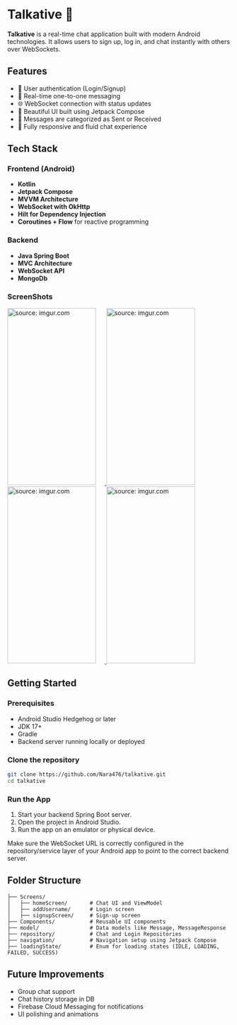 # Talkative 💬

**Talkative** is a real-time chat application built with modern Android technologies. It allows users to sign up, log in, and chat instantly with others over WebSockets.

## Features

* 🔐 User authentication (Login/Signup)
* 🧑 Real-time one-to-one messaging
* 🌐 WebSocket connection with status updates
* 🎨 Beautiful UI built using Jetpack Compose
* 💬 Messages are categorized as Sent or Received
* 📱 Fully responsive and fluid chat experience

## Tech Stack

### Frontend (Android)

* **Kotlin**
* **Jetpack Compose**
* **MVVM Architecture**
* **WebSocket with OkHttp**
* **Hilt for Dependency Injection**
* **Coroutines + Flow** for reactive programming

### Backend

* **Java Spring Boot**
* **MVC Architecture**
* **WebSocket API**
* **MongoDb**

### ScreenShots

 <a href="https://imgur.com/OUCtetW">
    <img src="https://imgur.com/OUCtetW.gif" title="source: imgur.com" height="400" width="200" style="margin-right: 20px;" />
  </a>
  <a href="https://imgur.com/RnpBVGu">
    <img src="https://imgur.com/RnpBVGu.gif" title="source: imgur.com" height="400" width="200" style="margin-right: 20px;" />
  </a>
    <a href="https://imgur.com/MIQRpuY">
    <img src="https://imgur.com/MIQRpuY.gif" title="source: imgur.com" height="400" width="200" style="margin-right: 20px;" />
  </a>
   <a href="https://imgur.com/j9zrnCe">
    <img src="https://imgur.com/j9zrnCe.gif" title="source: imgur.com" height="400" width="200" style="margin-right: 20px;" />
  </a>

## Getting Started

### Prerequisites

* Android Studio Hedgehog or later
* JDK 17+
* Gradle
* Backend server running locally or deployed

### Clone the repository

```bash
git clone https://github.com/Nara476/talkative.git
cd talkative
```

### Run the App

1. Start your backend Spring Boot server.
2. Open the project in Android Studio.
3. Run the app on an emulator or physical device.

Make sure the WebSocket URL is correctly configured in the repository/service layer of your Android app to point to the correct backend server.

## Folder Structure

```
├── Screens/
│   ├── homeScreen/       # Chat UI and ViewModel
│   ├── addUsername/      # Login screen
│   ├── signupScreen/     # Sign-up screen
├── Components/           # Reusable UI components
├── model/                # Data models like Message, MessageResponse
├── repository/           # Chat and Login Repositories
├── navigation/           # Navigation setup using Jetpack Compose
├── loadingState/         # Enum for loading states (IDLE, LOADING, FAILED, SUCCESS)
```

## Future Improvements

* Group chat support
* Chat history storage in DB
* Firebase Cloud Messaging for notifications
* UI polishing and animations


